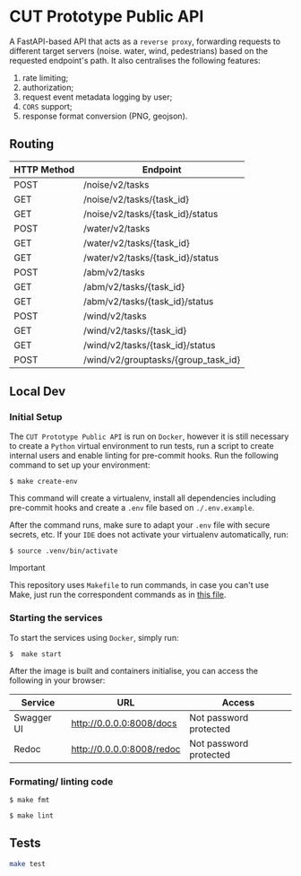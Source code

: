 # CUT Prototype Public API

A FastAPI-based API that acts as a `reverse proxy`, forwarding requests to different target servers (noise. water, wind, pedestrians) based on the requested endpoint's path. It also centralises the following features:
1) rate limiting; 
2) authorization; 
3) request event metadata logging by user;
4) `CORS` support;
5) response format conversion (PNG, geojson).


## Routing


| HTTP Method | Endpoint                  |
|-------------|---------------------------|
| POST        | /noise/v2/tasks           |
| GET         | /noise/v2/tasks/{task_id} |
| GET         | /noise/v2/tasks/{task_id}/status |
| POST        | /water/v2/tasks           |
| GET         | /water/v2/tasks/{task_id} |
| GET         | /water/v2/tasks/{task_id}/status |
| POST        | /abm/v2/tasks             |
| GET         | /abm/v2/tasks/{task_id}   |
| GET         | /abm/v2/tasks/{task_id}/status |
| POST        | /wind/v2/tasks            |
| GET         | /wind/v2/tasks/{task_id}  |
| GET         | /wind/v2/tasks/{task_id}/status |
| POST        | /wind/v2/grouptasks/{group_task_id} |


## Local Dev

### Initial Setup

The `CUT Prototype Public API` is run on `Docker`, however it is still necessary to create a `Python` virtual environment to run tests, run a script to create internal users and enable linting for pre-commit hooks. Run the following command to set up your environment: 


```
$ make create-env
```

This command will create a virtualenv, install all dependencies including pre-commit hooks and create a `.env` file based on `./.env.example`. 

After the command runs, make sure to adapt your `.env` file with secure secrets, etc.  If your `IDE` does not activate your virtualenv automatically, run: 

```
$ source .venv/bin/activate
```

> [!IMPORTANT]
> This repository uses `Makefile` to run commands, in case you can't use Make, just run the correspondent commands as in [this file](./Makefile).


### Starting the services 

To start the services using `Docker`, simply run: 

```
$  make start
```

After the image is built and containers initialise, you can access the following in your browser: 

| Service    | URL                              | Access                                      |
|------------|----------------------------------|---------------------------------------------|
| Swagger UI | http://0.0.0.0:8008/docs         | Not password protected                       |
| Redoc      | http://0.0.0.0:8008/redoc        | Not password protected                       |

### Formating/ linting code

```
$ make fmt
```

```
$ make lint
```


## Tests 

```bash
make test
```